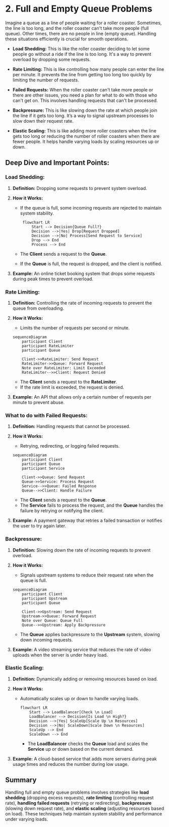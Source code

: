 # 2. Full and Empty Queue Problems

Imagine a queue as a line of people waiting for a roller coaster. Sometimes, the line is too long, and the roller coaster can't take more people (full queue). Other times, there are no people in line (empty queue). Handling these situations efficiently is crucial for smooth operations.

- **Load Shedding:** This is like the roller coaster deciding to let some people go without a ride if the line is too long. It's a way to prevent overload by dropping some requests.

- **Rate Limiting:** This is like controlling how many people can enter the line per minute. It prevents the line from getting too long too quickly by limiting the number of requests.

- **Failed Requests:** When the roller coaster can't take more people or there are other issues, you need a plan for what to do with those who can't get on. This involves handling requests that can't be processed.

- **Backpressure:** This is like slowing down the rate at which people join the line if it gets too long. It’s a way to signal upstream processes to slow down their request rate.

- **Elastic Scaling:** This is like adding more roller coasters when the line gets too long or reducing the number of roller coasters when there are fewer people. It helps handle varying loads by scaling resources up or down.

## Deep Dive and Important Points:

### Load Shedding:

1. **Definition:** Dropping some requests to prevent system overload.

2. **How it Works:**

   - If the queue is full, some incoming requests are rejected to maintain system stability.

     ```mermaid
      flowchart LR
          Start --> Decision{Queue Full?}
          Decision -->|Yes| Drop[Request Dropped]
          Decision -->|No| Process[Send Request to Service]
          Drop --> End
          Process --> End
     ```

   - The **Client** sends a request to the **Queue**.
   - If the **Queue** is full, the request is dropped, and the client is notified.

3. **Example:** An online ticket booking system that drops some requests during peak times to prevent overload.

### Rate Limiting:

1. **Definition:** Controlling the rate of incoming requests to prevent the queue from overloading.

2. **How it Works:**

   - Limits the number of requests per second or minute.

   ```mermaid
   sequenceDiagram
       participant Client
       participant RateLimiter
       participant Queue

       Client->>RateLimiter: Send Request
       RateLimiter->>Queue: Forward Request
       Note over RateLimiter: Limit Exceeded
       RateLimiter-->>Client: Request Denied
   ```

   - The **Client** sends a request to the **RateLimiter**.
   - If the rate limit is exceeded, the request is denied.

3. **Example:** An API that allows only a certain number of requests per minute to prevent abuse.

### What to do with Failed Requests:

1. **Definition:** Handling requests that cannot be processed.

2. **How it Works:**

   - Retrying, redirecting, or logging failed requests.

   ```mermaid
   sequenceDiagram
       participant Client
       participant Queue
       participant Service

       Client->>Queue: Send Request
       Queue->>Service: Process Request
       Service-->>Queue: Failed Response
       Queue-->>Client: Handle Failure
   ```

   - The **Client** sends a request to the **Queue**.
   - The **Service** fails to process the request, and the **Queue** handles the failure by retrying or notifying the client.

3. **Example:** A payment gateway that retries a failed transaction or notifies the user to try again later.

### Backpressure:

1. **Definition:** Slowing down the rate of incoming requests to prevent overload.

2. **How it Works:**

   - Signals upstream systems to reduce their request rate when the queue is full.

   ```mermaid
   sequenceDiagram
       participant Client
       participant Upstream
       participant Queue

       Client->>Upstream: Send Request
       Upstream->>Queue: Forward Request
       Note over Queue: Queue Full
       Queue-->>Upstream: Apply Backpressure
   ```

   - The **Queue** applies backpressure to the **Upstream** system, slowing down incoming requests.

3. **Example:** A video streaming service that reduces the rate of video uploads when the server is under heavy load.

### Elastic Scaling:

1. **Definition:** Dynamically adding or removing resources based on load.

2. **How it Works:**

   - Automatically scales up or down to handle varying loads.

     ```mermaid
     flowchart LR
         Start --> LoadBalancer[Check \n Load]
         LoadBalancer --> Decision{Is Load \n High?}
         Decision -->|Yes| ScaleUp[Scale Up \n Resources]
         Decision -->|No| ScaleDown[Scale Down \n Resources]
         ScaleUp --> End
         ScaleDown --> End
     ```

     - The **LoadBalancer** checks the **Queue** load and scales the **Service** up or down based on the current demand.

3. **Example:** A cloud-based service that adds more servers during peak usage times and reduces the number during low usage.

## Summary

Handling full and empty queue problems involves strategies like **load shedding** (dropping excess requests), **rate limiting** (controlling request rate), **handling failed requests** (retrying or redirecting), **backpressure** (slowing down request rate), and **elastic scaling** (adjusting resources based on load). These techniques help maintain system stability and performance under varying loads.
